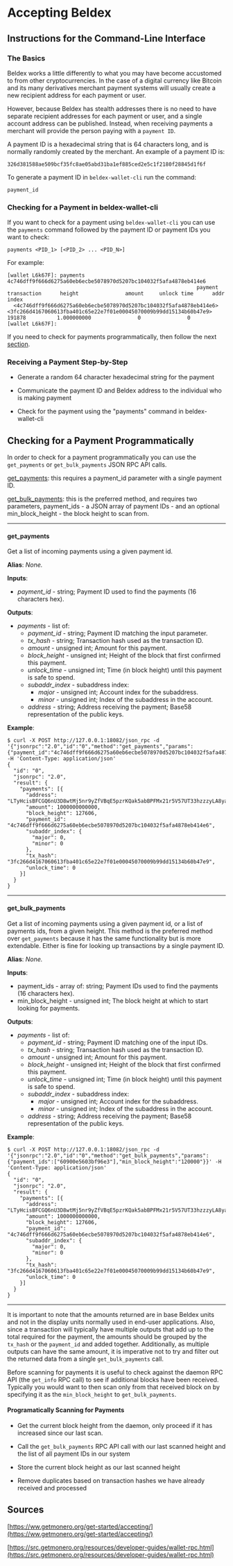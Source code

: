 # Accepting Beldex 
## Instructions for the Command-Line Interface
### The Basics
Beldex works a little differently to what you may have become accustomed to from other cryptocurrencies. In the case of a digital currency like Bitcoin and its many derivatives merchant payment systems will usually create a new recipient address for each payment or user.

However, because Beldex has stealth addresses there is no need to have separate recipient addresses for each payment or user, and a single account address can be published. Instead, when receiving payments a merchant will provide the person paying with a `payment ID`.

A payment ID is a hexadecimal string that is 64 characters long, and is normally randomly created by the merchant. An example of a payment ID is:

```
326d381588ae509bcf35fc8ae05abd31ba1ef885ced2e5c1f2180f28845d1f6f
```

To generate a payment ID in `beldex-wallet-cli` run the command:

```
payment_id
```

### Checking for a Payment in beldex-wallet-cli
If you want to check for a payment using `beldex-wallet-cli` you can use the `payments` command followed by the payment ID or payment IDs you want to check:
```
payments <PID_1> [<PID_2> ... <PID_N>]
```

For example:

```
[wallet L6k67F]: payments 4c746dff9f666d6275a60eb6ecbe5078970d5207bc104032f5afa4878eb414e6
                                                             payment                                                         transaction      height               amount     unlock time      addr index
  <4c746dff9f666d6275a60eb6ecbe5078970d5207bc104032f5afa4878eb414e6>  <3fc266d4167060613fba401c65e22e7f01e00045070009b99dd15134b60b47e9>      191878          1.000000000               0               0
[wallet L6k67F]:

```

If you need to check for payments programmatically, then follow the next [section](#checking-for-a-payment-programmatically).

### Receiving a Payment Step-by-Step

- Generate a random 64 character hexadecimal string for the payment

- Communicate the payment ID and Beldex address to the individual who is making payment

- Check for the payment using the "payments" command in beldex-wallet-cli

## Checking for a Payment Programmatically

In order to check for a payment programmatically you can use the `get_payments` or `get_bulk_payments` JSON RPC API calls.

[get_payments](#get_payments): this requires a payment_id parameter with a single payment ID.

[get_bulk_payments](#get_bulk_payments): this is the preferred method, and requires two parameters, payment_ids - a JSON array of payment IDs - and an optional min_block_height - the block height to scan from.

---

#### get_payments

Get a list of incoming payments using a given payment id.

**Alias**: *None.*

**Inputs**:

- *payment_id* - string; Payment ID used to find the payments (16 characters hex).

**Outputs**:

- *payments* - list of:
	- *payment_id* - string; Payment ID matching the input parameter.
	- *tx_hash* - string; Transaction hash used as the transaction ID.
	- *amount* - unsigned int; Amount for this payment.
	- *block_height* - unsigned int; Height of the block that first confirmed this payment.
	- *unlock_time* - unsigned int; Time (in block height) until this payment is safe to spend.
	- *subaddr_index* - subaddress index:
		- *major* - unsigned int; Account index for the subaddress.
		- *minor* - unsigned int; Index of the subaddress in the account.
	- *address* - string; Address receiving the payment; Base58 representation of the public keys.

**Example**:

```
$ curl -X POST http://127.0.0.1:18082/json_rpc -d '{"jsonrpc":"2.0","id":"0","method":"get_payments","params":{"payment_id":"4c746dff9f666d6275a60eb6ecbe5078970d5207bc104032f5afa4878eb414e6"}}' -H 'Content-Type: application/json'
{
  "id": "0",
  "jsonrpc": "2.0",
  "result": {
    "payments": [{
      "address": "LTyHcisBFCGQ6nU3D8wtMj5nr9yZfVBqE5pzrKQak5abBPFMx21r5V57UT33hzzzyLA8yaJFyrcj7iJwiQ8Z1zPeK1a7tpo",
      "amount": 1000000000000,
      "block_height": 127606,
      "payment_id": "4c746dff9f666d6275a60eb6ecbe5078970d5207bc104032f5afa4878eb414e6",
      "subaddr_index": {
        "major": 0,
        "minor": 0
      },
      "tx_hash": "3fc266d4167060613fba401c65e22e7f01e00045070009b99dd15134b60b47e9",
      "unlock_time": 0
    }]
  }
}
```

---
#### get_bulk_payments

Get a list of incoming payments using a given payment id, or a list of payments ids, from a given height. This method is the preferred method over `get_payments` because it has the same functionality but is more extendable. Either is fine for looking up transactions by a single payment ID.

**Alias**: *None.*

**Inputs**:

- payment_ids - array of: string; Payment IDs used to find the payments (16 characters hex).
- min_block_height - unsigned int; The block height at which to start looking for payments.

**Outputs**:

- *payments* - list of:
	- *payment_id* - string; Payment ID matching one of the input IDs.
	- *tx_hash* - string; Transaction hash used as the transaction ID.
	- *amount* - unsigned int; Amount for this payment.
	- *block_height* - unsigned int; Height of the block that first confirmed this payment.
	- *unlock_time* - unsigned int; Time (in block height) until this payment is safe to spend.
	- *subaddr_index* - subaddress index:
		- *major* - unsigned int; Account index for the subaddress.
		- *minor* - unsigned int; Index of the subaddress in the account.
	- *address* - string; Address receiving the payment; Base58 representation of the public keys.

**Example**:

```
$ curl -X POST http://127.0.0.1:18082/json_rpc -d '{"jsonrpc":"2.0","id":"0","method":"get_bulk_payments","params":{"payment_ids":["60900e5603bf96e3"],"min_block_height":"120000"}}' -H 'Content-Type: application/json'
{
  "id": "0",
  "jsonrpc": "2.0",
  "result": {
    "payments": [{
      "address": "LTyHcisBFCGQ6nU3D8wtMj5nr9yZfVBqE5pzrKQak5abBPFMx21r5V57UT33hzzzyLA8yaJFyrcj7iJwiQ8Z1zPeK1a7tpo",
      "amount": 1000000000000,
      "block_height": 127606,
      "payment_id": "4c746dff9f666d6275a60eb6ecbe5078970d5207bc104032f5afa4878eb414e6",
      "subaddr_index": {
        "major": 0,
        "minor": 0
      },
      "tx_hash": "3fc266d4167060613fba401c65e22e7f01e00045070009b99dd15134b60b47e9",
      "unlock_time": 0
    }]
  }
}
```
---

It is important to note that the amounts returned are in base Beldex units and not in the display units normally used in end-user applications. Also, since a transaction will typically have multiple outputs that add up to the total required for the payment, the amounts should be grouped by the `tx_hash` or the `payment_id` and added together. Additionally, as multiple outputs can have the same amount, it is imperative not to try and filter out the returned data from a single `get_bulk_payments` call.

Before scanning for payments it is useful to check against the daemon RPC API (the `get_info` RPC call) to see if additional blocks have been received. Typically you would want to then scan only from that received block on by specifying it as the `min_block_height` to `get_bulk_payments`.

#### Programatically Scanning for Payments

- Get the current block height from the daemon, only proceed if it has increased since our last scan.

- Call the `get_bulk_payments` RPC API call with our last scanned height and the list of all payment IDs in our system

- Store the current block height as our last scanned height

- Remove duplicates based on transaction hashes we have already received and processed

## Sources

[https://ww.getmonero.org/get-started/accepting/](https://ww.getmonero.org/get-started/accepting/)

[https://src.getmonero.org/resources/developer-guides/wallet-rpc.html](https://src.getmonero.org/resources/developer-guides/wallet-rpc.html)